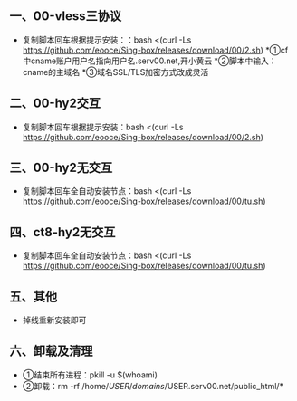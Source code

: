 ## 一、00-vless三协议
* 复制脚本回车根据提示安装：：bash <(curl -Ls https://github.com/eooce/Sing-box/releases/download/00/2.sh)
*①cf中cname账户用户名指向用户名.serv00.net,开小黄云
*②脚本中输入：cname的主域名
*③域名SSL/TLS加密方式改成灵活
## 二、00-hy2交互
* 复制脚本回车根据提示安装：bash <(curl -Ls https://github.com/eooce/Sing-box/releases/download/00/2.sh)
## 三、00-hy2无交互
* 复制脚本回车全自动安装节点：bash <(curl -Ls https://github.com/eooce/Sing-box/releases/download/00/tu.sh)
## 四、ct8-hy2无交互
* 复制脚本回车全自动安装节点：bash <(curl -Ls https://github.com/eooce/Sing-box/releases/download/00/tu.sh)
## 五、其他
*  掉线重新安装即可
## 六、卸载及清理
*  ①结束所有进程：pkill -u $(whoami)
*  ②卸载：rm -rf /home/$USER/domains/$USER.serv00.net/public_html/*
